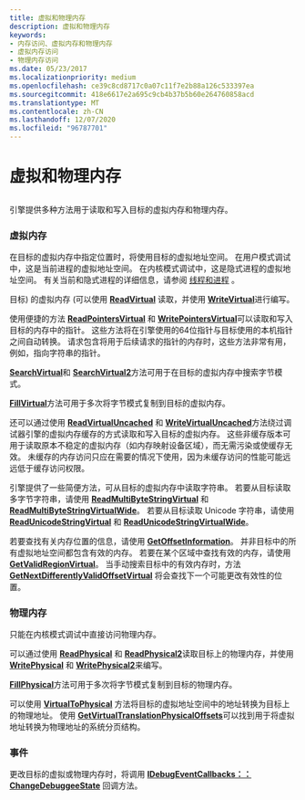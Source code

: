 ```yaml
---
title: 虚拟和物理内存
description: 虚拟和物理内存
keywords:
- 内存访问、虚拟内存和物理内存
- 虚拟内存访问
- 物理内存访问
ms.date: 05/23/2017
ms.localizationpriority: medium
ms.openlocfilehash: ce39c8cd8717c0a07c11f7e2b88a126c533397ea
ms.sourcegitcommit: 418e6617e2a695c9cb4b37b5b60e264760858acd
ms.translationtype: MT
ms.contentlocale: zh-CN
ms.lasthandoff: 12/07/2020
ms.locfileid: "96787701"
---
```

# <a name="virtual-and-physical-memory"></a>虚拟和物理内存


## <span id="ddk_virtual_and_physical_memory_dbx"></span><span id="DDK_VIRTUAL_AND_PHYSICAL_MEMORY_DBX"></span>


引擎提供多种方法用于读取和写入目标的虚拟内存和物理内存。

### <a name="span-idvirtual_memoryspanspan-idvirtual_memoryspanvirtual-memory"></a><span id="virtual_memory"></span><span id="VIRTUAL_MEMORY"></span>虚拟内存

在目标的虚拟内存中指定位置时，将使用目标的虚拟地址空间。 在用户模式调试中，这是当前进程的虚拟地址空间。 在内核模式调试中，这是隐式进程的虚拟地址空间。 有关当前和隐式进程的详细信息，请参阅 [线程和进程](controlling-threads-and-processes.md) 。

目标) 的虚拟内存 (可以使用 [**ReadVirtual**](/windows-hardware/drivers/ddi/dbgeng/nf-dbgeng-idebugdataspaces4-readvirtual) 读取，并使用 [**WriteVirtual**](/windows-hardware/drivers/ddi/dbgeng/nf-dbgeng-idebugdataspaces4-writevirtual)进行编写。

使用便捷的方法 [**ReadPointersVirtual**](/windows-hardware/drivers/ddi/dbgeng/nf-dbgeng-idebugdataspaces4-readpointersvirtual) 和 [**WritePointersVirtual**](/windows-hardware/drivers/ddi/dbgeng/nf-dbgeng-idebugdataspaces4-writepointersvirtual)可以读取和写入目标的内存中的指针。 这些方法将在引擎使用的64位指针与目标使用的本机指针之间自动转换。 请求包含将用于后续请求的指针的内存时，这些方法非常有用，例如，指向字符串的指针。

[**SearchVirtual**](/windows-hardware/drivers/ddi/dbgeng/nf-dbgeng-idebugdataspaces4-searchvirtual)和 [**SearchVirtual2**](/windows-hardware/drivers/ddi/dbgeng/nf-dbgeng-idebugdataspaces4-searchvirtual2)方法可用于在目标的虚拟内存中搜索字节模式。

[**FillVirtual**](/windows-hardware/drivers/ddi/dbgeng/nf-dbgeng-idebugdataspaces4-fillvirtual)方法可用于多次将字节模式复制到目标的虚拟内存。

还可以通过使用 [**ReadVirtualUncached**](/windows-hardware/drivers/ddi/dbgeng/nf-dbgeng-idebugdataspaces4-readvirtualuncached) 和 [**WriteVirtualUncached**](/windows-hardware/drivers/ddi/dbgeng/nf-dbgeng-idebugdataspaces4-writevirtualuncached)方法绕过调试器引擎的虚拟内存缓存的方式读取和写入目标的虚拟内存。 这些非缓存版本可用于读取原本不稳定的虚拟内存（如内存映射设备区域），而无需污染或使缓存无效。 未缓存的内存访问只应在需要的情况下使用，因为未缓存访问的性能可能远远低于缓存访问权限。

引擎提供了一些简便方法，可从目标的虚拟内存中读取字符串。 若要从目标读取多字节字符串，请使用 [**ReadMultiByteStringVirtual**](/windows-hardware/drivers/ddi/dbgeng/nf-dbgeng-idebugdataspaces4-readmultibytestringvirtual) 和 [**ReadMultiByteStringVirtualWide**](/windows-hardware/drivers/ddi/dbgeng/nf-dbgeng-idebugdataspaces4-readmultibytestringvirtualwide)。 若要从目标读取 Unicode 字符串，请使用 [**ReadUnicodeStringVirtual**](/windows-hardware/drivers/ddi/dbgeng/nf-dbgeng-idebugdataspaces4-readunicodestringvirtual) 和 [**ReadUnicodeStringVirtualWide**](/windows-hardware/drivers/ddi/dbgeng/nf-dbgeng-idebugdataspaces4-readunicodestringvirtualwide)。

若要查找有关内存位置的信息，请使用 [**GetOffsetInformation**](/windows-hardware/drivers/ddi/dbgeng/nf-dbgeng-idebugdataspaces4-getoffsetinformation)。 并非目标中的所有虚拟地址空间都包含有效的内存。 若要在某个区域中查找有效的内存，请使用 [**GetValidRegionVirtual**](/windows-hardware/drivers/ddi/dbgeng/nf-dbgeng-idebugdataspaces4-getvalidregionvirtual)。 当手动搜索目标中的有效内存时，方法 [**GetNextDifferentlyValidOffsetVirtual**](/windows-hardware/drivers/ddi/dbgeng/nf-dbgeng-idebugdataspaces4-getnextdifferentlyvalidoffsetvirtual) 将会查找下一个可能更改有效性的位置。

### <a name="span-idphysical_memoryspanspan-idphysical_memoryspanphysical-memory"></a><span id="physical_memory"></span><span id="PHYSICAL_MEMORY"></span>物理内存

只能在内核模式调试中直接访问物理内存。

可以通过使用 [**ReadPhysical**](/windows-hardware/drivers/ddi/dbgeng/nf-dbgeng-idebugdataspaces4-readphysical) 和 [**ReadPhysical2**](/windows-hardware/drivers/ddi/dbgeng/nf-dbgeng-idebugdataspaces4-readphysical2)读取目标上的物理内存，并使用 [**WritePhysical**](/windows-hardware/drivers/ddi/wdbgexts/nf-wdbgexts-writephysical) 和 [**WritePhysical2**](/windows-hardware/drivers/ddi/dbgeng/nf-dbgeng-idebugdataspaces4-writephysical2)来编写。

[**FillPhysical**](/windows-hardware/drivers/ddi/dbgeng/nf-dbgeng-idebugdataspaces4-fillphysical)方法可用于多次将字节模式复制到目标的物理内存。

可以使用 [**VirtualToPhysical**](/windows-hardware/drivers/ddi/dbgeng/nf-dbgeng-idebugdataspaces4-virtualtophysical) 方法将目标的虚拟地址空间中的地址转换为目标上的物理地址。 使用 [**GetVirtualTranslationPhysicalOffsets**](/windows-hardware/drivers/ddi/dbgeng/nf-dbgeng-idebugdataspaces4-getvirtualtranslationphysicaloffsets)可以找到用于将虚拟地址转换为物理地址的系统分页结构。

### <a name="span-ideventsspanspan-ideventsspanevents"></a><span id="events"></span><span id="EVENTS"></span>事件

更改目标的虚拟或物理内存时，将调用 [**IDebugEventCallbacks：： ChangeDebuggeeState**](/windows-hardware/drivers/ddi/dbgeng/nf-dbgeng-idebugeventcallbacks-changedebuggeestate) 回调方法。

 

